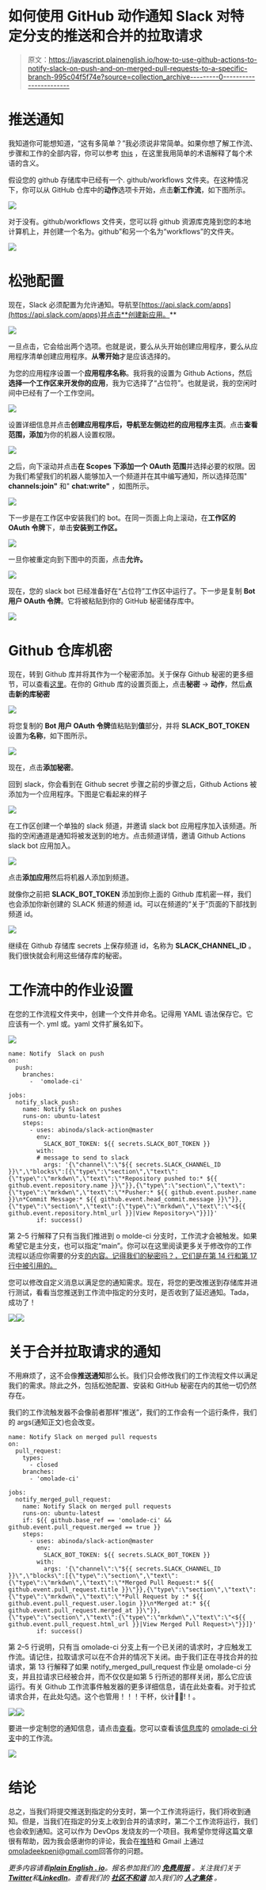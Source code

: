 # 如何使用 GitHub 动作通知 Slack 对特定分支的推送和合并的拉取请求

> 原文：<https://javascript.plainenglish.io/how-to-use-github-actions-to-notify-slack-on-push-and-on-merged-pull-requests-to-a-specific-branch-995c04f5f74e?source=collection_archive---------0----------------------->

# 推送通知

我知道你可能想知道，“这有多简单？”我必须说非常简单。如果你想了解工作流、步骤和工作的全部内容，你可以参考 [this](https://omoladeekpeni.medium.com/github-actions-workflows-steps-and-jobs-7ba625f84939) ，在这里我用简单的术语解释了每个术语的含义。

假设您的 github 存储库中已经有一个. github/workflows 文件夹。在这种情况下，你可以从 GitHub 仓库中的**动作**选项卡开始，点击**新工作流**，如下图所示。

![](img/1e0ac2f28fc048c5af80131b9bb5012e.png)

对于没有。github/workflows 文件夹，您可以将 github 资源库克隆到您的本地计算机上，并创建一个名为。github”和另一个名为“workflows”的文件夹。

![](img/7fcf79676f31730072cd270d60e9967e.png)

# 松弛配置

现在，Slack 必须配置为允许通知。导航至[https://api.slack.com/apps](https://api.slack.com/apps)并点击**创建新应用。**

![](img/23dc59d2b3411384b943fb1d6d3e32c6.png)

一旦点击，它会给出两个选项。也就是说，要么从头开始创建应用程序，要么从应用程序清单创建应用程序。**从零开始**才是应该选择的。

为您的应用程序设置一个**应用程序名称**。我将我的设置为 Github Actions，然后**选择一个工作区来开发你的应用**，我为它选择了“占位符”。也就是说，我的空闲时间中已经有了一个工作空间。

![](img/215a6c16b272cc42b3cea94462f75e19.png)

设置详细信息并点击**创建应用程序后，**导航至左侧边栏的**应用程序主页**。点击**查看范围，添加**为你的机器人设置权限。

![](img/1d6f406b841daa575856ace79ba66df1.png)

之后，向下滚动并点击**在 Scopes 下添加一个 OAuth 范围**并选择必要的权限。因为我们希望我们的机器人能够加入一个频道并在其中编写通知，所以选择范围" **channels:join"** 和" **chat:write"** ，如图所示。

![](img/a9ad960a763bbd35ef32b330df36710f.png)

下一步是在工作区中安装我们的 bot。在同一页面上向上滚动，在**工作区的 OAuth 令牌**下，单击**安装到工作区。**

![](img/7a4c112706c18f5c51868c138e56a677.png)

一旦你被重定向到下图中的页面，点击**允许。**

![](img/8ac5ebf5473a6af9662ed67fbf6b4026.png)

现在，您的 slack bot 已经准备好在“占位符”工作区中运行了。下一步是复制 **Bot 用户 OAuth 令牌**。它将被粘贴到你的 GitHub 秘密储存库中。

![](img/edbf4e676d74e9eafdfe8d2b4971be25.png)

# Github 仓库机密

现在，转到 Github 库并将其作为一个秘密添加。关于保存 Github 秘密的更多细节，可以查看[这里](https://docs.github.com/en/actions/security-guides/encrypted-secrets#creating-encrypted-secrets-for-a-repository)。在你的 Github 库的设置页面上，点击**秘密** → **动作**，然后**点击新的库秘密**

![](img/da9afda35602aa2700244a5c95d67af2.png)

将您复制的 **Bot 用户 OAuth 令牌**值粘贴到**值**部分，并将 **SLACK_BOT_TOKEN** 设置为**名称**，如下图所示。

![](img/8bbb59bd305942ef09d4236b9fe0fee3.png)

现在，点击**添加秘密**。

回到 slack，你会看到在 Github secret 步骤之前的步骤之后，Github Actions 被添加为一个应用程序。下图是它看起来的样子

![](img/ee3e4f352f1a253f076a93b256fa6495.png)

在工作区创建一个单独的 slack 频道，并邀请 slack bot 应用程序加入该频道。所指的空闲通道是通知将被发送到的地方。点击频道详情，邀请 Github Actions slack bot 应用加入。

![](img/3eb5e69677d10141ab2b56a5e1220474.png)

点击**添加应用**然后将机器人添加到频道。

就像你之前把 **SLACK_BOT_TOKEN** 添加到你上面的 Github 库机密一样，我们也会添加你新创建的 SLACK 频道的频道 id。可以在频道的“关于”页面的下部找到频道 id。

![](img/9c9ff10846a8b8bda902307d5fbd4bed.png)

继续在 Github 存储库 secrets 上保存频道 id，名称为 **SLACK_CHANNEL_ID** 。我们很快就会利用这些储存库的秘密。

# 工作流中的作业设置

在您的工作流程文件夹中，创建一个文件并命名。记得用 YAML 语法保存它。它应该有一个. yml 或。yaml 文件扩展名如下。

![](img/754782927ed16c454352c57f63c61e7c.png)

```
name: Notify  Slack on push
on:
  push:
    branches:
      -  'omolade-ci'  

jobs:
  notify_slack_push:
    name: Notify Slack on pushes
    runs-on: ubuntu-latest
    steps:
      - uses: abinoda/slack-action@master
        env:
          SLACK_BOT_TOKEN: ${{ secrets.SLACK_BOT_TOKEN }}
        with:
        # message to send to slack
          args: '{\"channel\":\"${{ secrets.SLACK_CHANNEL_ID }}\",\"blocks\":[{\"type\":\"section\",\"text\":{\"type\":\"mrkdwn\",\"text\":\"*Repository pushed to:* ${{ github.event.repository.name }}\"}},{\"type\":\"section\",\"text\":{\"type\":\"mrkdwn\",\"text\":\"*Pusher:* ${{ github.event.pusher.name }}\n*Commit Message:* ${{ github.event.head_commit.message }}\"}},{\"type\":\"section\",\"text\":{\"type\":\"mrkdwn\",\"text\":\"<${{ github.event.repository.html_url }}|View Repository>\"}}]}' 
        if: success()
```

第 2–5 行解释了只有当我们推进到 o molde-ci 分支时，工作流才会被触发。如果希望它是主分支，也可以指定“main”。你可以在这里阅读更多关于修改你的工作流程以适应你需要的分支[的内容。记得我们的秘密吗？，它们是在第 14 行和第 17 行中被引用的。](https://docs.github.com/en/actions/using-workflows/workflow-syntax-for-github-actions#onpull_requestpull_request_targetbranchesbranches-ignore)

您可以修改自定义消息以满足您的通知需求。现在，将您的更改推送到存储库并进行测试，看看当您推送到工作流中指定的分支时，是否收到了延迟通知。Tada，成功了！

![](img/21a5f1c84644a9b15abd9d59bfe86ace.png)![](img/a64dd63b396e2ea71494e6a5595d206f.png)

# 关于合并拉取请求的通知

不用麻烦了，这不会像**推送通知**那么长。我们只会修改我们的工作流程文件以满足我们的需求。除此之外，包括松弛配置、安装和 GitHub 秘密在内的其他一切仍然存在。

我们的工作流触发器不会像前者那样“推送”，我们的工作会有一个运行条件，我们的 args(通知正文)也会改变。

```
name: Notify Slack on merged pull requests
on:
  pull_request:
    types:
      - closed
    branches:    
      - 'omolade-ci'

jobs:
  notify_merged_pull_request:
    name: Notify Slack on merged pull requests
    runs-on: ubuntu-latest
    if: ${{ github.base_ref == 'omolade-ci' && github.event.pull_request.merged == true }}
    steps:
      - uses: abinoda/slack-action@master
        env:
          SLACK_BOT_TOKEN: ${{ secrets.SLACK_BOT_TOKEN }}
        with:
          args: '{\"channel\":\"${{ secrets.SLACK_CHANNEL_ID }}\",\"blocks\":[{\"type\":\"section\",\"text\":{\"type\":\"mrkdwn\",\"text\":\"*Merged Pull Request:* ${{ github.event.pull_request.title }}\"}},{\"type\":\"section\",\"text\":{\"type\":\"mrkdwn\",\"text\":\"*Pull Request by :* ${{ github.event.pull_request.user.login }}\n*Merged at:* ${{ github.event.pull_request.merged_at }}\"}},{\"type\":\"section\",\"text\":{\"type\":\"mrkdwn\",\"text\":\"<${{ github.event.pull_request.html_url }}|View Merged Pull Request>\"}}]}' 
        if: success()
```

第 2–5 行说明，只有当 omolade-ci 分支上有一个已关闭的请求时，才应触发工作流。请记住，拉取请求可以在不合并的情况下关闭。由于我们正在寻找合并的拉请求，第 13 行解释了如果 notify_merged_pull_request 作业是 omolade-ci 分支，并且拉请求已经被合并，而不仅仅是如第 5 行所述的那样关闭，那么它应该运行。有关 Github 工作流事件触发器的更多详细信息，请在此处查看。对于拉式请求合并，在此处勾选。这个也管用！！！干杯，伙计🍾🥂!！。

![](img/1b849610a898b380314ea92805028cd3.png)![](img/b3e0a49180bec7b240841f1807390974.png)

要进一步定制您的通知信息，请点击[查看](https://docs.github.com/en/developers/webhooks-and-events/webhooks/webhook-events-and-payloads#push)。您可以查看该[信息库](https://github.com/Omolade11/docker-node-hello-world)的 [omolade-ci 分支](https://github.com/Omolade11/docker-node-hello-world/tree/omolade-ci/.github/workflows)中的工作流。

![](img/e471c4e1677b11c21e5caccfb085e61c.png)

# 结论

总之，当我们将提交推送到指定的分支时，第一个工作流将运行，我们将收到通知。但是，当我们在指定的分支上收到合并的请求时，第二个工作流将运行，我们也会收到通知。这可以作为 DevOps 发烧友的一个项目。我希望你觉得这篇文章很有帮助，因为我会感谢你的评论，我会在[推特](https://twitter.com/OmoladeEkpeni)和 Gmail 上通过[omoladeekpeni@gmail.com](mailto:omoladeekpeni@gmail.com)回答你的问题。

*更多内容请看*[***plain English . io***](https://plainenglish.io/)*。报名参加我们的* [***免费周报***](http://newsletter.plainenglish.io/) *。关注我们关于*[***Twitter***](https://twitter.com/inPlainEngHQ)**和*[***LinkedIn***](https://www.linkedin.com/company/inplainenglish/)*。查看我们的* [***社区不和谐***](https://discord.gg/GtDtUAvyhW) *加入我们的* [***人才集体***](https://inplainenglish.pallet.com/talent/welcome) *。**